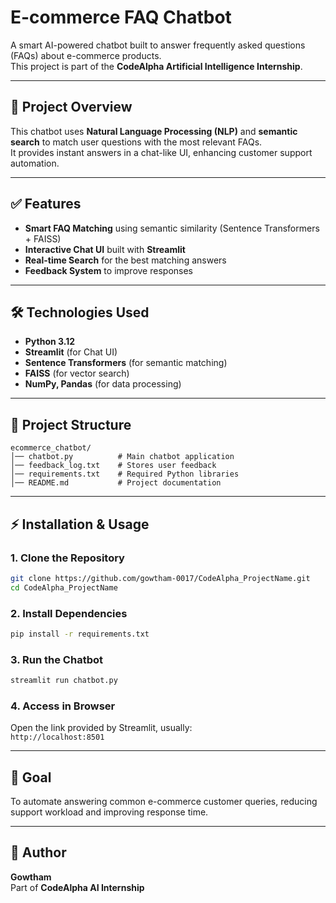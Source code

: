 # E-commerce FAQ Chatbot

A smart AI-powered chatbot built to answer frequently asked questions (FAQs) about e-commerce products.  
This project is part of the **CodeAlpha Artificial Intelligence Internship**.

---

## 📌 Project Overview
This chatbot uses **Natural Language Processing (NLP)** and **semantic search** to match user questions with the most relevant FAQs.  
It provides instant answers in a chat-like UI, enhancing customer support automation.

---

## ✅ Features
- **Smart FAQ Matching** using semantic similarity (Sentence Transformers + FAISS)  
- **Interactive Chat UI** built with **Streamlit**  
- **Real-time Search** for the best matching answers  
- **Feedback System** to improve responses  

---

## 🛠️ Technologies Used
- **Python 3.12**  
- **Streamlit** (for Chat UI)  
- **Sentence Transformers** (for semantic matching)  
- **FAISS** (for vector search)  
- **NumPy, Pandas** (for data processing)

---

## 📂 Project Structure
```
ecommerce_chatbot/
│── chatbot.py          # Main chatbot application
│── feedback_log.txt    # Stores user feedback
│── requirements.txt    # Required Python libraries
│── README.md           # Project documentation
```

---

## ⚡ Installation & Usage

### 1. Clone the Repository
```bash
git clone https://github.com/gowtham-0017/CodeAlpha_ProjectName.git
cd CodeAlpha_ProjectName
```

### 2. Install Dependencies
```bash
pip install -r requirements.txt
```

### 3. Run the Chatbot
```bash
streamlit run chatbot.py
```

### 4. Access in Browser
Open the link provided by Streamlit, usually:  
`http://localhost:8501`

---

## 🎯 Goal
To automate answering common e-commerce customer queries, reducing support workload and improving response time.

---

## 👤 Author
**Gowtham**  
Part of **CodeAlpha AI Internship**
